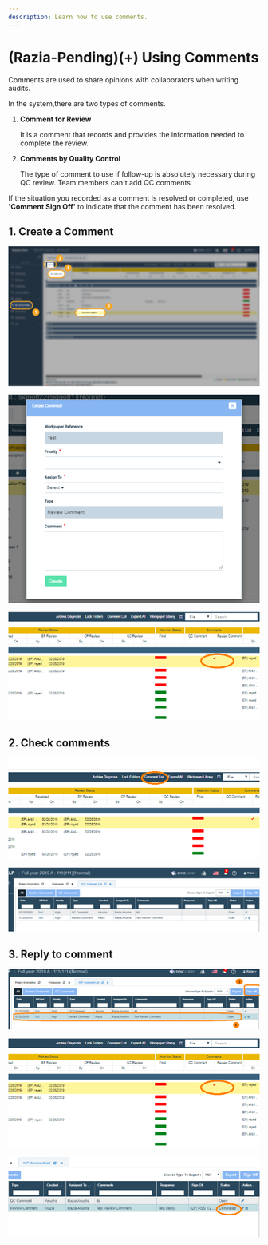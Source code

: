 ```yaml
---
description: Learn how to use comments.
---
```


# \(Razia-Pending\)\(+\) Using Comments

Comments are used to share opinions with collaborators when writing audits.

In the system,there are two types of comments.

1. **Comment for Review**

   It is a comment that records and provides the information needed to complete the review.

2. **Comments by Quality Control**

   The type of comment to use if follow-up is absolutely necessary during QC review.                                                                                                     Team members can't add QC comments

If the situation you recorded as a comment is resolved or completed, use **'Comment Sign Off'** to indicate that the comment has been resolved.

## 1. Create a Comment

![Project Menu-&amp;gt;WorkPaper File-&amp;gt;Select File-&amp;gt;Select &quot;Add Review Comment&quot; from Create dropdown or Right click on Auditor file](../../../.gitbook/assets/3+-comment_1.jpg)

![Enter the information and click on Create](../../../.gitbook/assets/image%20%285%29.png)

![The red color tick mark indicates the file has open review comments](../../../.gitbook/assets/image%20%288%29.png)

## 2. Check comments

![Project Menu-&amp;gt;WorkPaper File-&amp;gt;click on Comment List](../../../.gitbook/assets/image%20%284%29.png)

![List of Comments](../../../.gitbook/assets/image%20%281%29.png)

## 3. Reply to comment

![Select a comment and tap Sign Off in the upper right corner of the screen.](../../../.gitbook/assets/image%20%289%29.png)

![ After writing your answer, Click Sign Off at the bottom.](../../../.gitbook/assets/image%20%286%29.png)

![Notice that the reply is registered in the comment and the status has changed to &apos;Completed&apos;.](../../../.gitbook/assets/image%20%2813%29.png)

